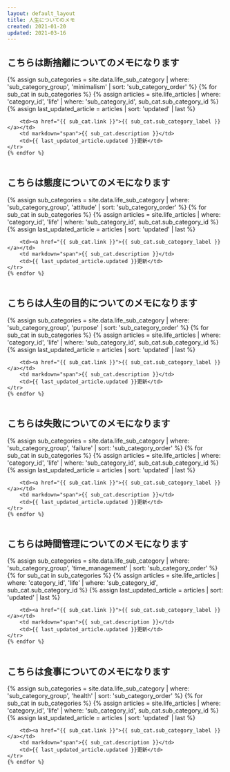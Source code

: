 ```yaml
---
layout: default_layout
title: 人生についてのメモ
created: 2021-01-20
updated: 2021-03-16
---
```

## こちらは断捨離についてのメモになります
<table>
    {% assign sub_categories = site.data.life_sub_category | where: 'sub_category_group', 'minimalism'
                                                           | sort: 'sub_category_order' %}
    {% for sub_cat in sub_categories %}
    <tr>
        {% assign articles = site.life_articles  | where: 'category_id', 'life'
                                                 | where: 'sub_category_id', sub_cat.sub_category_id %}
        {% assign last_updated_article = articles | sort: 'updated' | last %}

        <td><a href="{{ sub_cat.link }}">{{ sub_cat.sub_category_label }}</a></td>
        <td markdown="span">{{ sub_cat.description }}</td>
        <td>{{ last_updated_article.updated }}更新</td>
    </tr>
    {% endfor %}
</table>

## こちらは態度についてのメモになります
<table>
    {% assign sub_categories = site.data.life_sub_category | where: 'sub_category_group', 'attitude'
                                                           | sort: 'sub_category_order' %}
    {% for sub_cat in sub_categories %}
    <tr>
        {% assign articles = site.life_articles  | where: 'category_id', 'life'
                                                 | where: 'sub_category_id', sub_cat.sub_category_id %}
        {% assign last_updated_article = articles | sort: 'updated' | last %}

        <td><a href="{{ sub_cat.link }}">{{ sub_cat.sub_category_label }}</a></td>
        <td markdown="span">{{ sub_cat.description }}</td>
        <td>{{ last_updated_article.updated }}更新</td>
    </tr>
    {% endfor %}
</table>

## こちらは人生の目的についてのメモになります
<table>
    {% assign sub_categories = site.data.life_sub_category | where: 'sub_category_group', 'purpose'
                                                           | sort: 'sub_category_order' %}
    {% for sub_cat in sub_categories %}
    <tr>
        {% assign articles = site.life_articles  | where: 'category_id', 'life'
                                                 | where: 'sub_category_id', sub_cat.sub_category_id %}
        {% assign last_updated_article = articles | sort: 'updated' | last %}

        <td><a href="{{ sub_cat.link }}">{{ sub_cat.sub_category_label }}</a></td>
        <td markdown="span">{{ sub_cat.description }}</td>
        <td>{{ last_updated_article.updated }}更新</td>
    </tr>
    {% endfor %}
</table>

## こちらは失敗についてのメモになります
<table>
    {% assign sub_categories = site.data.life_sub_category | where: 'sub_category_group', 'failure'
                                                           | sort: 'sub_category_order' %}
    {% for sub_cat in sub_categories %}
    <tr>
        {% assign articles = site.life_articles  | where: 'category_id', 'life'
                                                 | where: 'sub_category_id', sub_cat.sub_category_id %}
        {% assign last_updated_article = articles | sort: 'updated' | last %}

        <td><a href="{{ sub_cat.link }}">{{ sub_cat.sub_category_label }}</a></td>
        <td markdown="span">{{ sub_cat.description }}</td>
        <td>{{ last_updated_article.updated }}更新</td>
    </tr>
    {% endfor %}
</table>

## こちらは時間管理についてのメモになります
<table>
    {% assign sub_categories = site.data.life_sub_category | where: 'sub_category_group', 'time_management'
                                                           | sort: 'sub_category_order' %}
    {% for sub_cat in sub_categories %}
    <tr>
        {% assign articles = site.life_articles  | where: 'category_id', 'life'
                                                 | where: 'sub_category_id', sub_cat.sub_category_id %}
        {% assign last_updated_article = articles | sort: 'updated' | last %}

        <td><a href="{{ sub_cat.link }}">{{ sub_cat.sub_category_label }}</a></td>
        <td markdown="span">{{ sub_cat.description }}</td>
        <td>{{ last_updated_article.updated }}更新</td>
    </tr>
    {% endfor %}
</table>

## こちらは食事についてのメモになります
<table>
    {% assign sub_categories = site.data.life_sub_category | where: 'sub_category_group', 'health'
                                                           | sort: 'sub_category_order' %}
    {% for sub_cat in sub_categories %}
    <tr>
        {% assign articles = site.life_articles  | where: 'category_id', 'life'
                                                 | where: 'sub_category_id', sub_cat.sub_category_id %}
        {% assign last_updated_article = articles | sort: 'updated' | last %}

        <td><a href="{{ sub_cat.link }}">{{ sub_cat.sub_category_label }}</a></td>
        <td markdown="span">{{ sub_cat.description }}</td>
        <td>{{ last_updated_article.updated }}更新</td>
    </tr>
    {% endfor %}
</table>
